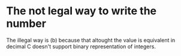 # The not legal way to write the number

The illegal way is (b) because that altought the value is equivalent in decimal C doesn't support binary representation of integers.
